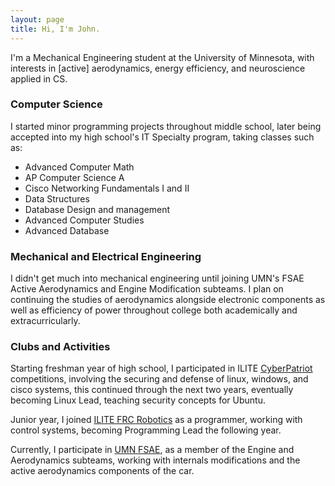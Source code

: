 ```yaml
---
layout: page
title: Hi, I'm John.
---
```


I'm a Mechanical Engineering student at the University of Minnesota, with interests in [active] aerodynamics, energy efficiency, and neuroscience applied in CS.

### Computer Science

I started minor programming projects throughout middle school, later being accepted into my high school's IT Specialty program, taking classes such as:
- Advanced Computer Math
- AP Computer Science A
- Cisco Networking Fundamentals I and II
- Data Structures
- Database Design and management
- Advanced Computer Studies
- Advanced Database

### Mechanical and Electrical Engineering

I didn't get much into mechanical engineering until joining UMN's FSAE Active Aerodynamics and Engine Modification subteams. I plan on continuing the studies of aerodynamics alongside electronic components as well as efficiency of power throughout college both academically and extracurricularly.

### Clubs and Activities

Starting freshman year of high school, I participated in ILITE [CyberPatriot](https://www.uscyberpatriot.org/) competitions, involving the securing and defense of linux, windows, and cisco systems, this continued through the next two years, eventually becoming Linux Lead, teaching security concepts for Ubuntu.

Junior year, I joined [ILITE FRC Robotics](https://ilite.us/) as a programmer, working with control systems, becoming Programming Lead the following year.

Currently, I participate in [UMN FSAE](https://gophermotorsports.com/), as a member of the Engine and Aerodynamics subteams, working with internals modifications and the active aerodynamics components of the car.